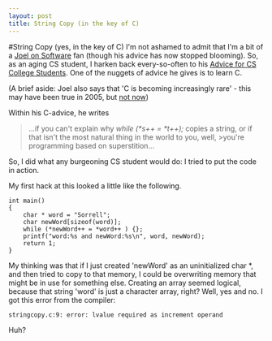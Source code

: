 ```yaml
---
layout: post
title: String Copy (in the key of C)
---
```

#String Copy (yes, in the key of C)
I'm not ashamed to admit that I'm a bit of a [Joel on Software](http://www.joelonsoftware.com/) fan (though his advice has now stopped blooming).  So, as an aging CS student, I harken back every-so-often to his [Advice for CS College Students](http://www.joelonsoftware.com/articles/CollegeAdvice.html).  One of the nuggets of advice he gives is to learn C.  

(A brief aside:  Joel also says that 'C is becoming increasingly rare' - this may have been true in 2005, but [not now](http://redmonk.com/sogrady/2011/04/04/changes-programming-languages/))

Within his C-advice, he writes 
>...if you can't explain why *while (\*s++ = \*t++);* copies a string, or if that isn't the most natural thing in the world to you, well, >you're programming based on superstition...

So, I did what any burgeoning CS student would do:  I tried to put the code in action.

My first hack at this looked a little like the following.

    int main()
    {
    	char * word = "Sorrell";
    	char newWord[sizeof(word)];
    	while (*newWord++ = *word++ ) {};
    	printf("word:%s and newWord:%s\n", word, newWord);
    	return 1;
    }
    
My thinking was that if I just created 'newWord' as an uninitialized char *, and then tried to copy to that memory, I could be overwriting memory that might be in use for something else.  Creating an array seemed logical, because that string 'word' is just a character array, right?  Well, yes and no. I got this error from the compiler:

    stringcopy.c:9: error: lvalue required as increment operand
    
Huh?  